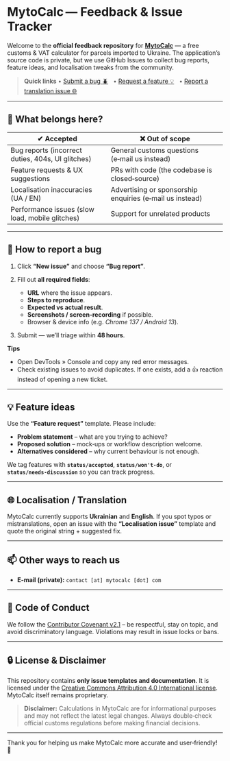 # MytoCalc — Feedback & Issue Tracker

Welcome to the **official feedback repository** for **[MytoCalc](https://mytocalc.com)** — a free customs & VAT calculator for parcels imported to Ukraine. The application’s source code is private, but we use GitHub Issues to collect bug reports, feature ideas, and localisation tweaks from the community.

> **Quick links**
> • [Submit a bug 🪲](https://github.com/mytocalc-feedback/issues/new?template=bug_report.md)   • [Request a feature 💡](https://github.com/mytocalc-feedback/issues/new?template=feature_request.md)   • [Report a translation issue 🌐](https://github.com/mytocalc-feedback/issues/new?template=localisation_issue.md)

---

## 📌 What belongs here?

| ✔ Accepted                                        | ❌ Out of scope                                           |
| ------------------------------------------------- | -------------------------------------------------------- |
| Bug reports (incorrect duties, 404s, UI glitches) | General customs questions (e‑mail us instead)   |
| Feature requests & UX suggestions                 | PRs with code (the codebase is closed‑source)            |
| Localisation inaccuracies (UA / EN)               | Advertising or sponsorship enquiries (e‑mail us instead) |
| Performance issues (slow load, mobile glitches)   | Support for unrelated products                           |

---

## 🐞 How to report a bug

1. Click **“New issue”** and choose **“Bug report”**.
2. Fill out **all required fields**:

   * **URL** where the issue appears.
   * **Steps to reproduce**.
   * **Expected vs actual result**.
   * **Screenshots / screen‑recording** if possible.
   * Browser & device info (e.g. *Chrome 137 / Android 13*).
3. Submit — we’ll triage within **48 hours**.

**Tips**

* Open DevTools » Console and copy any red error messages.
* Check existing issues to avoid duplicates. If one exists, add a 👍 reaction instead of opening a new ticket.

---

## 💡 Feature ideas

Use the **“Feature request”** template. Please include:

* **Problem statement** – what are you trying to achieve?
* **Proposed solution** – mock‑ups or workflow description welcome.
* **Alternatives considered** – why current behaviour is not enough.

We tag features with **`status/accepted`**, **`status/won't‑do`**, or **`status/needs‑discussion`** so you can track progress.

---

## 🌐 Localisation / Translation

MytoCalc currently supports **Ukrainian** and **English**. If you spot typos or mistranslations, open an issue with the **“Localisation issue”** template and quote the original string + suggested fix.

---

## 📫 Other ways to reach us

* **E‑mail (private):** `c‍ontact [at] mytocalc [dot] com`

---

## 🤝 Code of Conduct

We follow the [Contributor Covenant v2.1](https://www.contributor-covenant.org/version/2/1/code_of_conduct/) – be respectful, stay on topic, and avoid discriminatory language. Violations may result in issue locks or bans.

---

## 🔒 License & Disclaimer

This repository contains **only issue templates and documentation**. It is licensed under the [Creative Commons Attribution 4.0 International license](https://creativecommons.org/licenses/by/4.0/). MytoCalc itself remains proprietary.

> **Disclaimer:** Calculations in MytoCalc are for informational purposes and may not reflect the latest legal changes. Always double‑check official customs regulations before making financial decisions.

---

Thank you for helping us make MytoCalc more accurate and user‑friendly! 🙌
